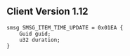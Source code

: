 ## Client Version 1.12

```rust,ignore
smsg SMSG_ITEM_TIME_UPDATE = 0x01EA {
    Guid guid;    
    u32 duration;    
}

```
